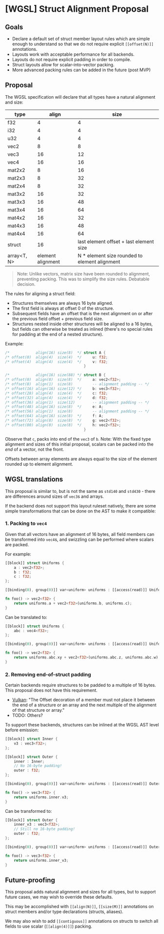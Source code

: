 # [WGSL] Struct Alignment Proposal

## Goals

* Declare a default set of struct member layout rules which are simple enough to understand so that we do not require explicit `[[offset(N)]]` annotations.
* Layouts work with acceptable performance for all backends.
* Layouts do not require explicit padding in order to compile.
* Struct layouts allow for scalar-into-vector packing.
* More advanced packing rules can be added in the future (post MVP)

## Proposal

The WGSL specification will declare that all types have a natural alignment and size:

| type        | align             | size                                    |
|-------------|-------------------|-----------------------------------------|
| f32         | 4                 | 4                                       |
| i32         | 4                 | 4                                       |
| u32         | 4                 | 4                                       |
| vec2        | 8                 | 8                                       |
| vec3        | 16                | 12                                      |
| vec4        | 16                | 16                                      |
| mat2x2      | 8                 | 16                                      |
| mat2x3      | 8                 | 32                                      |
| mat2x4      | 8                 | 32                                      |
| mat3x2      | 16                | 32                                      |
| mat3x3      | 16                | 48                                      |
| mat3x4      | 16                | 64                                      |
| mat4x2      | 16                | 32                                      |
| mat4x3      | 16                | 48                                      |
| mat4x4      | 16                | 64                                      |
| struct      | 16                | last element offset + last element size |
| array<T, N> | element alignment | N * element size rounded to element alignment |


> Note: Unlike vectors, matrix size have been rounded to alignment, preventing packing. This was to simplify the size rules. Debatable decision.

The rules for aligning a struct field:
* Structures themselves are always 16 byte aligned.
* The first field is always at offset 0 of the structure.
* Subsequent fields have an offset that is the next alignment on or after the previous field offset + previous field size. 
* Structures nested inside other structures will be aligned to a 16 bytes, but fields can otherwise be treated as inlined 
  (there's no special rules for padding at the end of a nested structure).  

Example:

```rust
/*            align(16) size(8)  */ struct A {       
/* offset(0)  align(4)  size(4)  */     u: f32;
/* offset(4)  align(4)  size(4)  */     v: f32;
                                    }

/*            align(16) size(88) */ struct B {
/* offset(0)  align(8)  size(8)  */     a: vec2<f32>;
/* offset(8)  align(1)  size(8)         -- alignment padding -- */ 
/* offset(16) align(16) size(12) */     b: vec3<f32>;
/* offset(28) align(4)  size(4)  */     c: f32;
/* offset(32) align(4)  size(4)  */     d: f32;
/* offset(36) align(1)  size(12)        -- alignment padding -- */ 
/* offset(48) align(16) size(8)  */     e: A;
/* offset(56) align(1)  size(8)         -- alignment padding -- */ 
/* offset(64) align(16) size(8)  */     f: A;
/* offset(72) align(8)  size(8)  */     g: vec2<f32>;
/* offset(80) align(8)  size(8)  */     h: vec2<f32>;
                                    }
```

Observe that `c`, packs into end of the `vec3` of `b`.
Note: With the fixed type alignment and sizes of this initial proposal, scalars can be packed into the *end* of a vector, not the front.

Offsets between array elements are always equal to the size of the element rounded up to element alignment. 

## WGSL translations

This proposal is similar to, but is not the same as `std140` and `std430` - there are differences around sizes of `vec3`s and arrays.

If the backend does not support this layout ruleset natively, there are some simple transformations that can be done on the AST to make it compatible:

### 1. Packing to `vec4`

Given that all vectors have an alignment of 16 bytes, all field members can be transformed into `vec4`s, and swizzling can be performed where scalars are packed.

For example:

```rust
[[block]] struct Uniforms {
    a : vec2<f32>;
    b : f32;
    c : f32;
};

[[binding(0), group(0)]] var<uniform> uniforms : [[access(read)]] Uniforms;

fn foo() -> vec2<f32> {
    return uniforms.a + vec2<f32>(uniforms.b, uniforms.c);
}
```

Can be translated to:

```rust
[[block]] struct Uniforms {
    abc : vec4<f32>;
};

[[binding(0), group(0)]] var<uniform> uniforms : [[access(read)]] Uniforms;

fn foo() -> vec2<f32> {
    return uniforms.abc.xy + vec2<f32>(uniforms.abc.z, uniforms.abc.w); // or just uniforms.abc.xy + uniforms.abc.zw
}
```

### 2. Removing end-of-struct padding

Certain backends require structures to be padded to a multiple of 16 bytes. This proposal does not have this requirement.

- [Vulkan](https://www.khronos.org/registry/vulkan/specs/1.2/html/chap16.html#interfaces-resources-layout): "The Offset decoration of a member must not place it between the end of a structure or an array and the next multiple of the alignment of that structure or array."
- TODO: Others?

To support these backends, structures can be inlined at the WGSL AST level before emission:

```rust
[[block]] struct Inner {
    v3 : vec3<f32>;
};

[[block]] struct Outer {
    inner : Inner;
    // No 16-byte padding!
    outer : f32;
};

[[binding(0), group(0)]] var<uniform> uniforms : [[access(read)]] Outer;

fn foo() -> vec3<f32> {
    return uniforms.inner.v3;
}
```

Can be transformed to:

```rust
[[block]] struct Outer {
    inner_v3 : vec3<f32>;
    // Still no 16-byte padding!
    outer : f32;
};

[[binding(0), group(0)]] var<uniform> uniforms : [[access(read)]] Outer;

fn foo() -> vec3<f32> {
    return uniforms.inner_v3;
}
```

## Future-proofing

This proposal adds natural alignment and sizes for all types, but to support future cases, we may wish to override these defaults.

This may be accomplished with `[[align(N)]]`, `[[size(M)]]` annotations on struct members and/or type declarations (structs, aliases).

We may also wish to add `[[contiguous]]` annotations on structs to switch all fields to use scalar (`[[align(4)]]`) packing.
